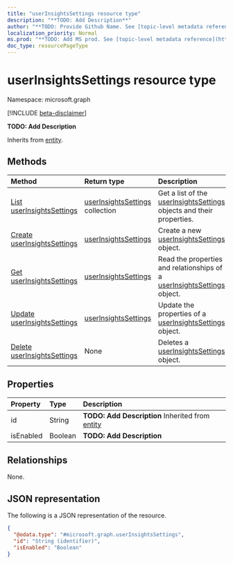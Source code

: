 ```yaml
---
title: "userInsightsSettings resource type"
description: "**TODO: Add Description**"
author: "**TODO: Provide Github Name. See [topic-level metadata reference](https://msgo.azurewebsites.net/add/document/guidelines/metadata.html#topic-level-metadata)**"
localization_priority: Normal
ms.prod: "**TODO: Add MS prod. See [topic-level metadata reference](https://msgo.azurewebsites.net/add/document/guidelines/metadata.html#topic-level-metadata)**"
doc_type: resourcePageType
---
```


# userInsightsSettings resource type

Namespace: microsoft.graph

[!INCLUDE [beta-disclaimer](../../includes/beta-disclaimer.md)]

**TODO: Add Description**


Inherits from [entity](../resources/entity.md).

## Methods
|Method|Return type|Description|
|:---|:---|:---|
|[List userInsightsSettings](../api/userinsightssettings-list.md)|[userInsightsSettings](../resources/userinsightssettings.md) collection|Get a list of the [userInsightsSettings](../resources/userinsightssettings.md) objects and their properties.|
|[Create userInsightsSettings](../api/userinsightssettings-create.md)|[userInsightsSettings](../resources/userinsightssettings.md)|Create a new [userInsightsSettings](../resources/userinsightssettings.md) object.|
|[Get userInsightsSettings](../api/userinsightssettings-get.md)|[userInsightsSettings](../resources/userinsightssettings.md)|Read the properties and relationships of a [userInsightsSettings](../resources/userinsightssettings.md) object.|
|[Update userInsightsSettings](../api/userinsightssettings-update.md)|[userInsightsSettings](../resources/userinsightssettings.md)|Update the properties of a [userInsightsSettings](../resources/userinsightssettings.md) object.|
|[Delete userInsightsSettings](../api/userinsightssettings-delete.md)|None|Deletes a [userInsightsSettings](../resources/userinsightssettings.md) object.|

## Properties
|Property|Type|Description|
|:---|:---|:---|
|id|String|**TODO: Add Description** Inherited from [entity](../resources/entity.md)|
|isEnabled|Boolean|**TODO: Add Description**|

## Relationships
None.

## JSON representation
The following is a JSON representation of the resource.
<!-- {
  "blockType": "resource",
  "keyProperty": "id",
  "@odata.type": "microsoft.graph.userInsightsSettings",
  "baseType": "microsoft.graph.entity",
  "openType": false
}
-->
``` json
{
  "@odata.type": "#microsoft.graph.userInsightsSettings",
  "id": "String (identifier)",
  "isEnabled": "Boolean"
}
```

